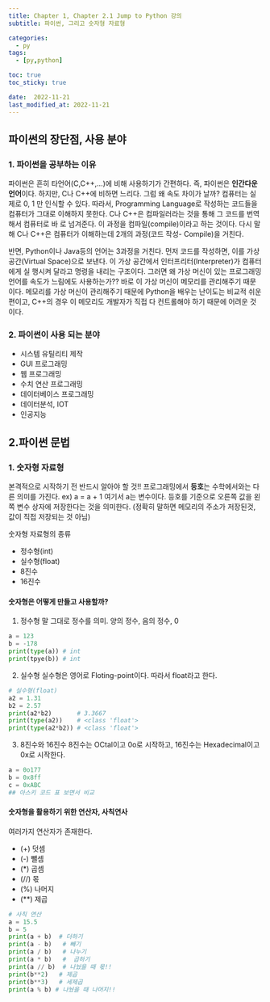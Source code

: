 ```yaml
---
title: Chapter 1, Chapter 2.1 Jump to Python 강의 
subtitle: 파이썬, 그리고 숫자형 자료형

categories:
  - py
tags:
  - [py,python]

toc: true
toc_sticky: true

date:  2022-11-21
last_modified_at: 2022-11-21 
---
```


## 파이썬의 장단점, 사용 분야 ##
### 1. 파이썬을 공부하는 이유 ###
  파이썬은 흔히 타언어(C,C++,...)에 비해 사용하기가 간편하다. 즉, 파이썬은 **인간다운 언어**이다. 하지만, C나 C++에 비하면 느리다. 그럼 왜 속도 차이가 날까? 컴퓨터는 실제로
 0, 1 만 인식할 수 있다. 따라서, Programming Language로 작성하는 코드들을 컴퓨터가 그대로 이해하지 못한다. C나 C++은 컴파일러라는 것을 통해 그 코드를 번역해서 컴퓨터로 바
 로 넘겨준다. 이 과정을 컴파일(compile)이라고 하는 것이다. 다시 말해 C나 C++은 컴퓨터가 이해하는데 2개의 과정(코드 작성- Compile)을 거친다. 
 
  반면, Python이나 Java등의 언어는 3과정을 거친다. 먼저 코드를 작성하면, 이를 가상공간(Virtual Space)으로 보낸다. 이 가상 공간에서 인터프리터(Interpreter)가 컴퓨터에게 실
 행시켜 달라고 명령을 내리는 구조이다. 그러면 왜 가상 머신이 있는 프로그래밍 언어를 속도가 느림에도 사용하는가?? 바로 이 가상 머신이 메모리를 관리해주기 때문이다. 메모리를 
 가상 머신이 관리해주기 때문에 Python을 배우는 난이도는 비교적 쉬운편이고, C++의 경우 이 메모리도 개발자가 직접 다 컨트롤해야 하기 때문에 어려운 것이다.
 
 
 ### 2. 파이썬이 사용 되는 분야 ###
 - 시스템 유틸리티 제작
 - GUI 프로그래밍
 - 웹 프로그래밍
 - 수치 연산 프로그래밍
 - 데이터베이스 프로그래밍
 - 데이터분석, IOT
 - 인공지능

## 2.파이썬 문법 ##
### 1. 숫자형 자료형
본격적으로 시작하기 전 반드시 알아야 할 것!! 프로그래밍에서 **등호**는 수학에서와는 다른 의미를 가진다.
ex)
    a = a + 1
여기서 a는 변수이다. 등호를 기준으로 오른쪽 값을 왼쪽 변수 상자에 저장한다는 것을 의미한다. (정확히 말하면 메모리의 주소가 저장된것, 값이 직접 저장되는 것 아님)
  
숫자형 자료형의 종류
 - 정수형(int)
 - 실수형(float)
 - 8진수
 - 16진수

#### 숫자형은 어떻게 만들고 사용할까? ####
1) 정수형
말 그대로 정수를 의미. 양의 정수, 음의 정수, 0
```python
a = 123
b = -178
print(type(a)) # int
print(tpye(b)) # int
```
2) 실수형
실수형은 영어로 Floting-point이다. 따라서 float라고 한다.
```python
# 실수형(float)
a2 = 1.31
b2 = 2.57
print(a2*b2)       # 3.3667
print(type(a2))    # <class 'float'>
print(type(a2*b2)) # <class 'float'>
```
3) 8진수와 16진수
8진수는 OCtal이고 0o로 시작하고, 16진수는 Hexadecimal이고 0x로 시작한다.
```python
a = 0o177
b = 0x8ff
c = 0xABC
## 아스키 코드 표 보면서 비교
```

#### 숫자형을 활용하기 위한 연산자, 사칙연사 #####
여러가지 연산자가 존재한다. 
- (+)    덧셈
- (-)    뺄셈
- (\*)   곱셈
- (//)   몫 
- (%)    나머지
- (\*\*) 제곱
```python
# 사칙 연산
a = 15.5
b = 5
print(a + b)  # 더하기
print(a - b)   # 빼기
print(a / b)   # 나누기 
print(a * b)   #  곱하기 
print(a // b)  # 나눴을 때 몫!!
print(b**2)   # 제곱
print(b**3)   # 세제곱
print(a % b) # 나눴을 때 나머지!!
```
